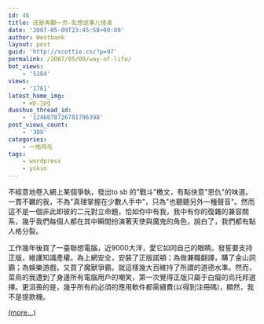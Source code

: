 ```yaml
---
id: 46
title: 还是再翻一页-乱想这事儿怪谁
date: '2007-05-09T23:45:58+00:00'
author: Westbank
layout: post
guid: 'http://scottie.cn/?p=97'
permalink: /2007/05/09/way-of-life/
bot_views:
    - '5184'
views:
    - '1761'
latest_home_img:
    - wp.jpg
duoshuo_thread_id:
    - '1246078726781796398'
post_views_count:
    - '308'
categories:
    - 一地鸡毛
tags:
    - wordpress
    - yskin
---
```


不經意地卷入網上某個爭執，發出to sb 的"戰斗"檄文，有點快意"恩仇"的味道。一貫不羈的我，不為"真理掌握在少數人手中"，只為"也聽聽另外一種聲音"。然而這不是一個非此即彼的二元對立命題，恰如你中有我，我中有你的復雜的兼容關系，幾乎我們每個人都在其中瞬間扮演著天使與魔鬼的角色，說白了，我們都有點人格分裂。

  
工作幾年後買了一臺聯想電腦，近9000大洋，愛它如同自己的眼睛。發誓要支持正版，維護知識產權。為上網安全，安裝了正版諾頓；為做兼職翻譯，購了金山詞霸；為娛樂游戲，又買了魔獸爭霸。就這樣幾大百維持了所謂的道德水準。然而，菜鳥的我遭到了身邊所有電腦用戶的嘲笑，第一次覺得正版只屬于白癡的烏托邦選擇。更沮喪的是，幾乎所有的必須的應用軟件都需續費(以得到注冊碼)，顯然，我不是提款機。

 [<span aria-label="Continue reading 还是再翻一页-乱想这事儿怪谁">(more…)</span>](http://farbank.net/2007/05/09/way-of-life/#more-46)